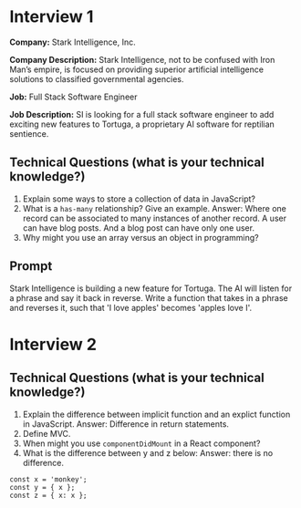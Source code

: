 # Interview 1

**Company:** Stark Intelligence, Inc.

**Company Description:** Stark Intelligence, not to be confused with Iron Man’s empire, is focused on providing superior artificial intelligence solutions to classified governmental agencies.

**Job:** Full Stack Software Engineer

**Job Description:** SI is looking for a full stack software engineer to add exciting new features to Tortuga, a proprietary AI software for reptilian sentience.

## Technical Questions (what is your technical knowledge?)

1. Explain some ways to store a collection of data in JavaScript?
1. What is a `has-many` relationship? Give an example.
   Answer: Where one record can be associated to many instances of another record. A user can have blog posts. And a blog post can have only one user.
1. Why might you use an array versus an object in programming?

## Prompt

Stark Intelligence is building a new feature for Tortuga. The AI will listen for a phrase and say it back in reverse. Write a function that takes in a phrase and reverses it, such that 'I love apples' becomes 'apples love I'.

# Interview 2

## Technical Questions (what is your technical knowledge?)

1. Explain the difference between implicit function and an explict function in JavaScript.
   Answer: Difference in return statements.
1. Define MVC.
1. When might you use `componentDidMount` in a React component?
1. What is the difference between y and z below:
   Answer: there is no difference.

```
const x = 'monkey';
const y = { x };
const z = { x: x };
```
